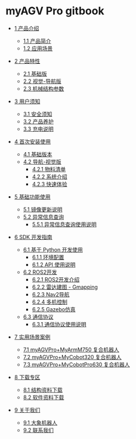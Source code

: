 # myAGV Pro gitbook

- [1 产品介绍](1-ProductIntroduction/1.1-ProductIntroduction.md)

  - [1.1 产品简介](1-ProductIntroduction/1.1-ProductIntroduction.md)
  - [1.2 应用场景](1-ProductIntroduction/1.2-ApplicationScenarios.md)

- [2 产品特性](2-ProductFeature/README.md)

  - [2.1 基础版](2-ProductFeature/2.1-BasicEdition.md)
  - [2.2 视觉-导航版](2-ProductFeature/2.2-VisualNavigationEdition.md)
  - [2.3 机械结构参数](2-ProductFeature/2.3-StructuralDrawing.md)

- [3 用户须知](3-UserNotes/README.md)

  - [3.1 安全须知](3-UserNotes/3.1-SafetyInstruction.md)
  - [3.2 产品养护](3-UserNotes/3.2-TransportandStorage.md)
  - [3.3 充电说明](3-UserNotes/3.3-MaintenanceandCare.md)

- [4 首次安装使用](4-FirstInstallAndUse/README.md)

  - [4.1 基础版本](4-FirstInstallAndUse/4.1-BasicEdition.md)
  - [4.2 导航-视觉版]()
    - [4.2.1 物料清单](4-FirstInstallAndUse/4.2.1-BillOfMaterials.md)
    - [4.2.2 系统介绍](4-FirstInstallAndUse/4.2.2-SystemIntroduction.md)
    - [4.2.3 快速体验](4-FirstInstallAndUse/4.2.3-QuickExperience.md)

- [5 基础功能使用]()

  - [5.1 镜像更新说明](5-BasicApplication/5.4-ImageUpdateUse/README.md)
  - [5.2 异常信息查询]()
    - [5.5.1 异常信息查询使用说明](5-BasicApplication/5.5-ExceptionInformation/5.5.1-ExceptionInformation.md)

- [6 SDK 开发指南](6-SDKDevelopment/README.md)

  - [6.1 基于 Python 开发使用](6-SDKDevelopment/6.1-ApplicationBasePython/README.md)
    - [6.1.1 环境配置](6-SDKDevelopment/6.1-ApplicationBasePython/6.1.1-download.md)
    - [6.1.2 API 使用说明](6-SDKDevelopment/6.1-ApplicationBasePython/6.1.2-API.md)
  - [6.2 ROS2开发]()
    - [6.2.1 ROS2开发介绍](6-SDKDevelopment/6.2-ApplicationBaseROS2/6.2.1-ROS2_Introduction.md)
    - [6.2.2 雷达建图 - Gmapping](6-SDKDevelopment/6.2-ApplicationBaseROS2/6.2.2-Real-time_Mapping_with_Gmapping.md)
    - [6.2.3 Nav2导航](6-SDKDevelopment/6.2-ApplicationBaseROS2/6.2.3-Navigation2.md)
    - [6.2.4 多机控制](6-SDKDevelopment/6.2-ApplicationBaseROS2/6.2.4-multi_control.md)
    - [6.2.5 Gazebo仿真](6-SDKDevelopment/6.2-ApplicationBaseROS2/6.2.5-Gazebo.md)
  - [6.3 通信协议]()
    - [6.3.1 通信协议使用说明](6-SDKDevelopment/6.3-ApplicationBaseSerialPortProtocol/6.3.1-Protocol_Introduction.md)

- [7 实用场景案例]()
  - [7.1 myAGVPro+MyArmM750 复合机器人](7-ExamplesRobotsUsing/7.1-MyArmM750.md)
  - [7.2 myAGVPro+MyCobot320 复合机器人](7-ExamplesRobotsUsing/7.2-MyCobot320.md)
  - [7.3 myAGVPro+MyCobotPro630 复合机器人](7-ExamplesRobotsUsing/7.3-MyCobotPro630.md)

- [8 下载专区](8-FilesDownload/README.md)
  - [8.1 结构资料下载](8-FilesDownload/8.1-StructuralDataDownload.md)
  - [8.2 软件资料下载](8-FilesDownload/8.2-SoftwareDataDownload.md)

- [9 关于我们](9-AboutUs/README.md)
  - [9.1 大象机器人](9-AboutUs/9.1_company.md)
  - [9.2 联系我们](9-AboutUs/9.2_contact.md)
